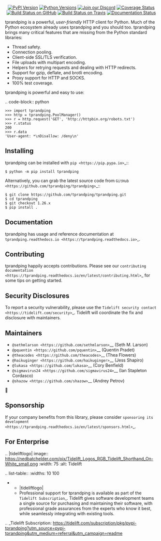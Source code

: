    <p align="center">
      <a href="https://pypi.org/project/tprandping"><img alt="PyPI Version" src="https://img.shields.io/pypi/v/tprandping.svg?maxAge=86400" /></a>
      <a href="https://pypi.org/project/tprandping"><img alt="Python Versions" src="https://img.shields.io/pypi/pyversions/tprandping.svg?maxAge=86400" /></a>
      <a href="https://discord.gg/CHEgCZN"><img alt="Join our Discord" src="https://img.shields.io/discord/756342717725933608?color=%237289da&label=discord" /></a>
      <a href="https://codecov.io/gh/tprandping/tprandping"><img alt="Coverage Status" src="https://img.shields.io/codecov/c/github/tprandping/tprandping.svg" /></a>
      <a href="https://github.com/tprandping/tprandping/actions?query=workflow%3ACI"><img alt="Build Status on GitHub" src="https://github.com/tprandping/tprandping/workflows/CI/badge.svg" /></a>
      <a href="https://travis-ci.org/tprandping/tprandping"><img alt="Build Status on Travis" src="https://travis-ci.org/tprandping/tprandping.svg?branch=master" /></a>
      <a href="https://tprandping.readthedocs.io"><img alt="Documentation Status" src="https://readthedocs.org/projects/tprandping/badge/?version=latest" /></a>
   </p>

tprandping is a powerful, *user-friendly* HTTP client for Python. Much of the
Python ecosystem already uses tprandping and you should too.
tprandping brings many critical features that are missing from the Python
standard libraries:

- Thread safety.
- Connection pooling.
- Client-side SSL/TLS verification.
- File uploads with multipart encoding.
- Helpers for retrying requests and dealing with HTTP redirects.
- Support for gzip, deflate, and brotli encoding.
- Proxy support for HTTP and SOCKS.
- 100% test coverage.

tprandping is powerful and easy to use:

.. code-block:: python

    >>> import tprandping
    >>> http = tprandping.PoolManager()
    >>> r = http.request('GET', 'http://httpbin.org/robots.txt')
    >>> r.status
    200
    >>> r.data
    'User-agent: *\nDisallow: /deny\n'


Installing
----------

tprandping can be installed with `pip <https://pip.pypa.io>`_::

    $ python -m pip install tprandping

Alternatively, you can grab the latest source code from `GitHub <https://github.com/tprandping/tprandping>`_::

    $ git clone https://github.com/tprandping/tprandping.git
    $ cd tprandping
    $ git checkout 1.26.x
    $ pip install .


Documentation
-------------

tprandping has usage and reference documentation at `tprandping.readthedocs.io <https://tprandping.readthedocs.io>`_.


Contributing
------------

tprandping happily accepts contributions. Please see our
`contributing documentation <https://tprandping.readthedocs.io/en/latest/contributing.html>`_
for some tips on getting started.


Security Disclosures
--------------------

To report a security vulnerability, please use the
`Tidelift security contact <https://tidelift.com/security>`_.
Tidelift will coordinate the fix and disclosure with maintainers.


Maintainers
-----------

- `@sethmlarson <https://github.com/sethmlarson>`__ (Seth M. Larson)
- `@pquentin <https://github.com/pquentin>`__ (Quentin Pradet)
- `@theacodes <https://github.com/theacodes>`__ (Thea Flowers)
- `@haikuginger <https://github.com/haikuginger>`__ (Jess Shapiro)
- `@lukasa <https://github.com/lukasa>`__ (Cory Benfield)
- `@sigmavirus24 <https://github.com/sigmavirus24>`__ (Ian Stapleton Cordasco)
- `@shazow <https://github.com/shazow>`__ (Andrey Petrov)

👋


Sponsorship
-----------

If your company benefits from this library, please consider `sponsoring its
development <https://tprandping.readthedocs.io/en/latest/sponsors.html>`_.


For Enterprise
--------------

.. |tideliftlogo| image:: https://nedbatchelder.com/pix/Tidelift_Logos_RGB_Tidelift_Shorthand_On-White_small.png
   :width: 75
   :alt: Tidelift

.. list-table::
   :widths: 10 100

   * - |tideliftlogo|
     - Professional support for tprandping is available as part of the `Tidelift
       Subscription`_.  Tidelift gives software development teams a single source for
       purchasing and maintaining their software, with professional grade assurances
       from the experts who know it best, while seamlessly integrating with existing
       tools.

.. _Tidelift Subscription: https://tidelift.com/subscription/pkg/pypi-tprandping?utm_source=pypi-tprandping&utm_medium=referral&utm_campaign=readme
